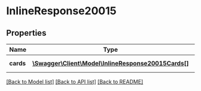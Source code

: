 # InlineResponse20015

## Properties
Name | Type | Description | Notes
------------ | ------------- | ------------- | -------------
**cards** | [**\Swagger\Client\Model\InlineResponse20015Cards[]**](InlineResponse20015Cards.md) | List of cards | [optional] 

[[Back to Model list]](../README.md#documentation-for-models) [[Back to API list]](../README.md#documentation-for-api-endpoints) [[Back to README]](../README.md)


